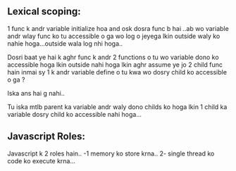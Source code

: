 ## Lexical scoping:

1 func k andr variable initialize hoa and osk dosra func b hai ..ab wo variable andr wlay func ko tu accessible o ga wo log o jeyega lkin outside waly ko nahie hoga...outside wala log nhi hoga..

Dosri baat ye hai k aghr func k andr 2 functions o tu wo variable dono ko accessible hoga lkin outside nahi hoga lkin aghr assume ye jo 2 child func hain inmai sy 1 k andr variable define o tu kwa wo dosry child ko accessible o ga ?

Iska ans hai g nahi..

Tu iska mtlb parent ka variable andr waly dono childs ko hoga lkin 1 child ka variable dosry child ko accessible nahi hoga...


## Javascript Roles:
Javascript k 2 roles hain..
-1 memory ko store krna..
2- single thread ko code ko execute krna...
